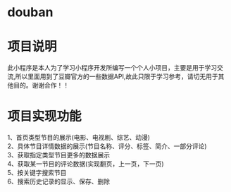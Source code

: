 # douban

# 项目说明
此小程序是本人为了学习小程序开发所编写一个个人小项目，主要是用于学习交流,所以里面用到了豆瓣官方的一些数据API,故此只限于学习参考，请切无用于其他目的。谢谢合作！！

# 项目实现功能
1、首页类型节目的展示(电影、电视剧、综艺、动漫)  
2、具体节目详情数据的展示(节目名称、评分、标签、简介、一部分评论)  
3、获取指定类型节目更多的数据展示  
4、获取某一节目的评论数据(实现翻页，上一页，下一页)  
5、按关键字搜索节目  
6、搜索历史记录的显示、保存、删除  

